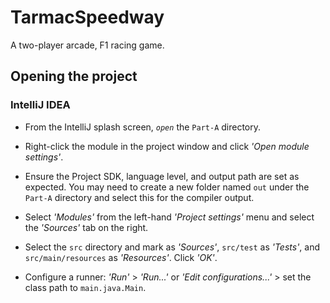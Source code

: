 # TarmacSpeedway
A two-player arcade, F1 racing game.

## Opening the project
### IntelliJ IDEA
- From the IntelliJ splash screen, _`open`_ the `Part-A` directory. 

- Right-click the module in the project window and click _'Open module settings'_.

- Ensure the Project SDK, language level, and output path are set as expected. You may need to create a new folder named `out` under the `Part-A` directory and select this for the compiler output. 

- Select _'Modules'_ from the left-hand _'Project settings'_ menu and select the 
_'Sources'_ tab on the right. 

- Select the `src` directory and mark as _'Sources'_, `src/test` as _'Tests'_, and `src/main/resources` as _'Resources'_. Click _'OK'_.

- Configure a runner: _'Run'_ > _'Run...'_ or _'Edit configurations...'_ > set the class path to `main.java.Main`.